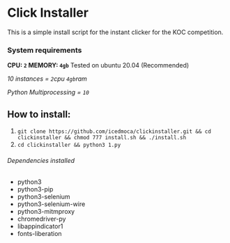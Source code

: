 # Click Installer

This is a simple install script for the instant clicker for the KOC competition.

### System requirements
__CPU: `2` MEMORY: `4gb`__ 
Tested on ubuntu 20.04 (Recommended)

_10 instances = `2`cpu `4gb`ram_

_Python Multiprocessing = `10`_



## How to install:

1. `git clone https://github.com/icedmoca/clickinstaller.git && cd clickinstaller && chmod 777 install.sh && ./install.sh`
2. `cd clickinstaller && python3 1.py`

###### Dependencies installed
 * python3
 * python3-pip
 * python3-selenium
 * python3-selenium-wire
 * python3-mitmproxy
 * chromedriver-py
 * libappindicator1 
 * fonts-liberation